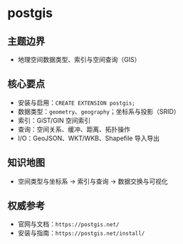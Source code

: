 ﻿# postgis

## 主题边界

- 地理空间数据类型、索引与空间查询（GIS）

## 核心要点

- 安装与启用：`CREATE EXTENSION postgis;`
- 数据类型：`geometry`、`geography`；坐标系与投影（SRID）
- 索引：GiST/GIN 空间索引
- 查询：空间关系、缓冲、距离、拓扑操作
- I/O：GeoJSON、WKT/WKB、Shapefile 导入导出

## 知识地图

- 空间类型与坐标系 → 索引与查询 → 数据交换与可视化

## 权威参考

- 官网与文档：`https://postgis.net/`
- 安装与指南：`https://postgis.net/install/`
